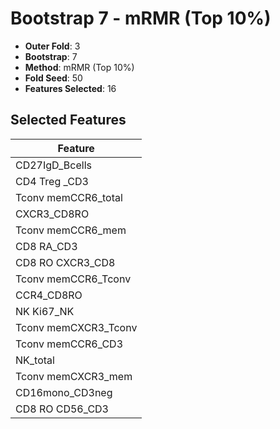 # Bootstrap 7 - mRMR (Top 10%)

- **Outer Fold**: 3
- **Bootstrap**: 7
- **Method**: mRMR (Top 10%)
- **Fold Seed**: 50
- **Features Selected**: 16

## Selected Features

| Feature |
|---------|
| CD27IgD_Bcells |
| CD4 Treg _CD3 |
| Tconv memCCR6_total |
| CXCR3_CD8RO |
| Tconv memCCR6_mem |
| CD8 RA_CD3 |
| CD8 RO CXCR3_CD8 |
| Tconv memCCR6_Tconv |
| CCR4_CD8RO |
| NK Ki67_NK |
| Tconv memCXCR3_Tconv |
| Tconv memCCR6_CD3 |
| NK_total |
| Tconv memCXCR3_mem |
| CD16mono_CD3neg |
| CD8 RO CD56_CD3 |
